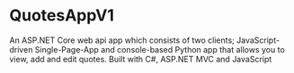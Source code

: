 # QuotesAppV1
An ASP.NET Core web api app which consists of two clients; JavaScript-driven Single-Page-App and console-based Python app that allows you to view, add and edit quotes. Built with C#, ASP.NET MVC and JavaScript
